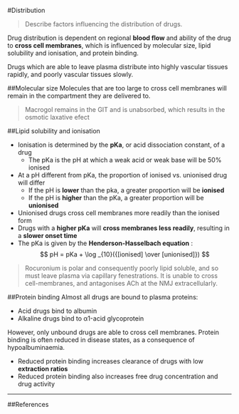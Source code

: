 #Distribution
>Describe factors influencing the distribution of drugs.

Drug distribution is dependent on regional **blood flow** and ability of the drug to **cross cell membranes**, which is influenced by molecular size, lipid solubility and ionisation, and protein binding.

Drugs which are able to leave plasma distribute into highly vascular tissues rapidly, and poorly vascular tissues slowly.

##Molecular size
Molecules that are too large to cross cell membranes will remain in the compartment they are delivered to.

>Macrogol remains in the GIT and is unabsorbed, which results in the osmotic laxative efect

##Lipid solubility and ionisation
* Ionisation is determined by the  **pKa**, or acid dissociation constant, of a drug
    * The pKa is the pH at which a weak acid or weak base will be 50% ionised
* At a pH different from pKa, the proportion of ionised vs. unionised drug will differ
    * If the pH is **lower** than the pka, a greater proportion will be **ionised**
    * If the pH is **higher** than the pKa, a greater proportion will be **unionised**
* Unionised drugs cross cell membranes more readily than the ionised form
* Drugs with a **higher pKa** will **cross membranes less readily**, resulting in a **slower onset time**
* The pKa is given by the **Henderson-Hasselbach equation** : $$ pH = pKa + \log _{10}({[ionised] \over [unionised]}) $$

>Rocuronium is polar and consequently poorly lipid soluble, and so must leave plasma via capillary fenestrations. It is unable to cross cell-membranes, and antagonises ACh at the NMJ extracellularly.

##Protein binding
Almost all drugs are bound to plasma proteins:
* Acid drugs bind to albumin
* Alkaline drugs bind to α1-acid glycoprotein

However, only unbound drugs are able to cross cell membranes. Protein binding is often reduced in disease states, as a consequence of hypoalbuminaemia.
* Reduced protein binding increases clearance of drugs with low **extraction ratios**
* Reduced protein binding also increases free drug concentration and drug activity

---

##References
 [^1]: Peck TE, Hill SA. Pharmacology for Anaesthesia and Intensive Care. 4th Ed. Cambridge University Press. 2014.  